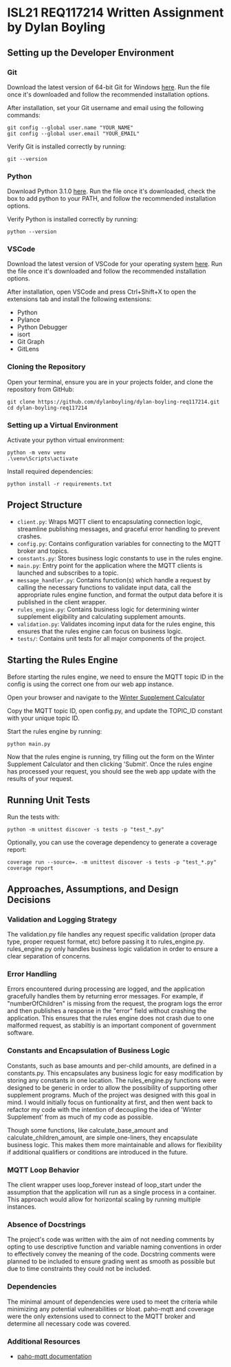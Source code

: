 ISL21 REQ117214 Written Assignment by Dylan Boyling
============

## Setting up the Developer Environment

### Git
Download the latest version of 64-bit Git for Windows [here](https://git-scm.com/downloads/win). Run the file once it's downloaded and follow the recommended installation options. 

After installation, set your Git username and email using the following commands:

    git config --global user.name "YOUR_NAME"
    git config --global user.email "YOUR_EMAIL"

Verify Git is installed correctly by running:

    git --version

### Python 
Download Python 3.1.0 [here](https://www.python.org/downloads/). Run the file once it's downloaded, check the box to add python to your PATH, and follow the recommended installation options.

Verify Python is installed correctly by running:

    python --version

### VSCode
Download the latest version of VSCode for your operating system [here](https://code.visualstudio.com/download). Run the file once it's downloaded and follow the recommended installation options. 

After installation, open VSCode and press Ctrl+Shift+X to open the extensions tab and install the following extensions:

* Python
* Pylance
* Python Debugger
* isort
* Git Graph
* GitLens

### Cloning the Repository
Open your terminal, ensure you are in your projects folder, and clone the repository from GitHub:

    git clone https://github.com/dylanboyling/dylan-boyling-req117214.git
    cd dylan-boyling-req117214

### Setting up a Virtual Environment
Activate your python virtual environment:

    python -m venv venv
    .\venv\Scripts\activate

Install required dependencies:

    python install -r requirements.txt

## Project Structure
* `client.py`: Wraps MQTT client to encapsulating connection logic, streamline publishing messages, and graceful error handling to prevent crashes.
* `config.py`: Contains configuration variables for connecting to the MQTT broker and topics.
* `constants.py`: Stores business logic constants to use in the rules engine.
* `main.py`: Entry point for the application where the MQTT clients is launched and subscribes to a topic.
* `message_handler.py`: Contains function(s) which handle a request by calling the necessary functions to validate input data, call the appropriate rules engine function, and format the output data before it is published in the client wrapper. 
* `rules_engine.py`: Contains business logic for determining winter supplement eligibility and calculating supplement amounts.
* `validation.py`: Validates incoming input data for the rules engine, this ensures that the rules engine can focus on business logic.
* `tests/`: Contains unit tests for all major components of the project.

## Starting the Rules Engine
Before starting the rules engine, we need to ensure the MQTT topic ID in the config is using the correct one from our web app instance. 

Open your browser and navigate to the [Winter Supplement Calculator](https://winter-supplement-app-d690e5-tools.apps.silver.devops.gov.bc.ca/)

Copy the MQTT topic ID, open config.py, and update the TOPIC_ID constant with your unique topic ID.

Start the rules engine by running:

    python main.py

Now that the rules engine is running, try filling out the form on the Winter Supplement Calculator and then clicking 'Submit'. Once the rules engine has processed your request, you should see the web app update with the results of your request. 

## Running Unit Tests
Run the tests with:

    python -m unittest discover -s tests -p "test_*.py"

Optionally, you can use the coverage dependency to generate a coverage report:

    coverage run --source=. -m unittest discover -s tests -p "test_*.py"
    coverage report

## Approaches, Assumptions, and Design Decisions
### Validation and Logging Strategy
The validation.py file handles any request specific validation (proper data type, proper request format, etc) before passing it to rules_engine.py. rules_engine.py only handles business logic validation in order to ensure a clear separation of concerns.

### Error Handling
Errors encountered during processing are logged, and the application gracefully handles them by returning error messages. For example, if "numberOfChildren" is missing from the request, the program logs the error and then publishes a response in the "error" field without crashing the application. This ensures that the rules engine does not crash due to one malformed request, as stabiltiy is an important component of government software.

### Constants and Encapsulation of Business Logic
Constants, such as base amounts and per-child amounts, are defined in a constants.py. This encapsulates any business logic for easy modification by storing any constants in one location. The rules_engine.py functions were designed to be generic in order to allow the possibility of supporting other supplement programs. Much of the project was designed with this goal in mind. I would initially focus on funtionality at first, and then went back to refactor my code with the intention of decoupling the idea of 'Winter Supplement' from as much of my code as possible. 

Though some functions, like calculate_base_amount and calculate_children_amount, are simple one-liners, they encapsulate business logic. This makes them more maintainable and allows for flexibility if additional qualifiers or conditions are introduced in the future.

### MQTT Loop Behavior
The client wrapper uses loop_forever instead of loop_start under the assumption that the application will run as a single process in a container. This approach would allow for horizontal scaling by running multiple instances.

### Absence of Docstrings
The project's code was written with the aim of not needing comments by opting to use descriptive function and variable naming conventions in order to effectively convey the meaning of the code. Docstring comments were planned to be included to ensure grading went as smooth as possible but due to time constraints they could not be included.

### Dependencies
The minimal amount of dependencies were used to meet the criteria while minimizing any potential vulnerabilities or bloat. paho-mqtt and coverage were the only extensions used to connect to the MQTT broker and determine all necessary code was covered.

### Additional Resources
* [paho-mqtt documentation](https://eclipse.dev/paho/files/paho.mqtt.python/html/client.html)